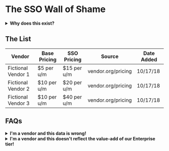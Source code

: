 # The SSO Wall of Shame

<details>
  <summary><strong>Why does this exist?</strong></summary>
  <p>Single sign-on (SSO) is a mechanism for outsourcing your website (or other product's) authentication to a third party identity provider, such as Google, Facebook, Okta, PingFederate, etc.</p>

<p>In this context, SSO refers to a SaaS or similar vendor allowing a business client to manage user accounts via their own identity provider, without having to rely on the vendor to provide strong authentication with audit logs, and with the ability to create and delete user accounts centrally, for all users, across all software in use by that org.</p>

<p>Beyond a handful of employees, this feature is critical for IT and Security teams to be able to effectively manage user accounts across dozens or hundreds of vendors, many of which don't support features like TOTP 2FA or U2F. In the event that an employee leaves the company, the IT team can immediately disable their access to all applications, rather than logging into 100 different user management portals.</p>

<p>Basically: SSO is a core security requirement for any company with more than five employees.</p>

<p>SaaS vendors appear not to have received this message, however. SSO is often only available as part of "Enterprise" pricing which assumes either a huge number of users (minimum seat count), or it's force-bundled with other "Enterprise" features which may have no value to the company using the software.</p>

<p>If companies claim to "take your security seriously", then SSO should be available either:</p>
<ol>
  <li>as a core product feature, or</li>
  <li>as an optional paid extra, for a reasonable delta, or</li>
  <li>the gap between the non-SSO tier and the SSO tier should be naturally small.</li>
</ol>

<p>Many vendors charge 2x, 3x, or 4x the base product pricing for access to SSO, which disincentivizes its use, and encourages poor security practices.</p>
</details>

## The List

Vendor | Base Pricing | SSO Pricing | Source | Date Added
------ | ------------ | ----------- | ------ | ----------
Fictional Vendor 1 | $5 per u/m | $15 per u/m | vendor.org/pricing | 10/17/18
Fictional Vendor 2 | $10 per u/m | $20 per u/m | vendor.org/pricing | 10/17/18
Fictional Vendor 3 | $10 per u/m | $40 per u/m | vendor.org/pricing | 10/17/18

## FAQs
<details>
  <summary><strong>I'm a vendor and this data is wrong!</strong></summary>
<p>Please feel free to PR this page, or reach out at sso @ myGitHubUsername dotcom. I only want this data to be accurate.</p>
</details>
<details>
  <summary><strong>I'm a vendor and this doesn't reflect the value-add of our Enterprise tier!</strong></summary>
<p>That's the point. Decouple your security features from your value-added services, price them separately.</p>
</details>
